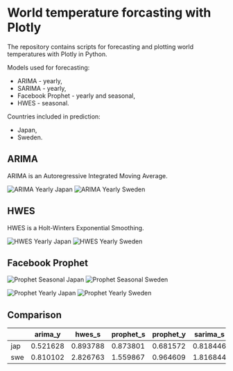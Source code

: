 # World temperature forcasting with Plotly

The repository contains scripts for forecasting and plotting world temperatures with Plotly in Python.

Models used for forecasting:
- ARIMA - yearly,
- SARIMA - yearly,
- Facebook Prophet - yearly and seasonal,
- HWES - seasonal.

Countries included in prediction:
- Japan,
- Sweden.

## ARIMA
ARIMA is an Autoregressive Integrated Moving Average.

![ARIMA Yearly Japan](plots/arima_yearly_jap.png)
![ARIMA Yearly Sweden](plots/arima_yearly_swe.png)

## HWES
HWES is a Holt-Winters Exponential Smoothing.

![HWES Yearly Japan](plots/hwes_yearly_jap.png)
![HWES Yearly Sweden](plots/hwes_yearly_swe.png)

## Facebook Prophet
![Prophet Seasonal Japan](plots/prophet_seasonal_jap.png)
![Prophet Seasonal Sweden](plots/prophet_seasonal_swe.png)

![Prophet Yearly Japan](plots/prophet_yearly_jap.png)
![Prophet Yearly Sweden](plots/prophet_yearly_swe.png)

## Comparison
|            | arima_y  | hwes_s   | prophet_s | prophet_y | sarima_s  | sarima_y  |
|------------|----------|----------|-----------|-----------|-----------|-----------|
| jap        | 0.521628 | 0.893788 | 0.873801  | 0.681572  | 0.818446  | 0.567941  |
| swe        | 0.810102 | 2.826763 | 1.559867  | 0.964609  | 1.816844  | 1.174252  |
